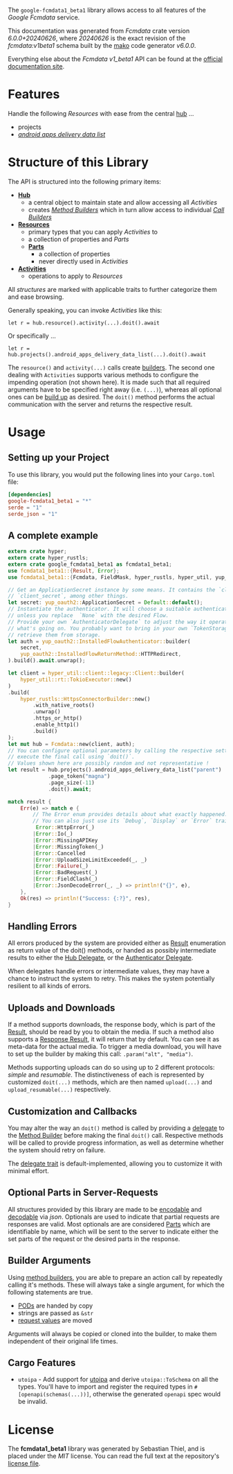 <!---
DO NOT EDIT !
This file was generated automatically from 'src/generator/templates/api/README.md.mako'
DO NOT EDIT !
-->
The `google-fcmdata1_beta1` library allows access to all features of the *Google Fcmdata* service.

This documentation was generated from *Fcmdata* crate version *6.0.0+20240626*, where *20240626* is the exact revision of the *fcmdata:v1beta1* schema built by the [mako](http://www.makotemplates.org/) code generator *v6.0.0*.

Everything else about the *Fcmdata* *v1_beta1* API can be found at the
[official documentation site](https://firebase.google.com/docs/cloud-messaging).
# Features

Handle the following *Resources* with ease from the central [hub](https://docs.rs/google-fcmdata1_beta1/6.0.0+20240626/google_fcmdata1_beta1/Fcmdata) ...

* projects
 * [*android apps delivery data list*](https://docs.rs/google-fcmdata1_beta1/6.0.0+20240626/google_fcmdata1_beta1/api::ProjectAndroidAppDeliveryDataListCall)




# Structure of this Library

The API is structured into the following primary items:

* **[Hub](https://docs.rs/google-fcmdata1_beta1/6.0.0+20240626/google_fcmdata1_beta1/Fcmdata)**
    * a central object to maintain state and allow accessing all *Activities*
    * creates [*Method Builders*](https://docs.rs/google-fcmdata1_beta1/6.0.0+20240626/google_fcmdata1_beta1/common::MethodsBuilder) which in turn
      allow access to individual [*Call Builders*](https://docs.rs/google-fcmdata1_beta1/6.0.0+20240626/google_fcmdata1_beta1/common::CallBuilder)
* **[Resources](https://docs.rs/google-fcmdata1_beta1/6.0.0+20240626/google_fcmdata1_beta1/common::Resource)**
    * primary types that you can apply *Activities* to
    * a collection of properties and *Parts*
    * **[Parts](https://docs.rs/google-fcmdata1_beta1/6.0.0+20240626/google_fcmdata1_beta1/common::Part)**
        * a collection of properties
        * never directly used in *Activities*
* **[Activities](https://docs.rs/google-fcmdata1_beta1/6.0.0+20240626/google_fcmdata1_beta1/common::CallBuilder)**
    * operations to apply to *Resources*

All *structures* are marked with applicable traits to further categorize them and ease browsing.

Generally speaking, you can invoke *Activities* like this:

```Rust,ignore
let r = hub.resource().activity(...).doit().await
```

Or specifically ...

```ignore
let r = hub.projects().android_apps_delivery_data_list(...).doit().await
```

The `resource()` and `activity(...)` calls create [builders][builder-pattern]. The second one dealing with `Activities`
supports various methods to configure the impending operation (not shown here). It is made such that all required arguments have to be
specified right away (i.e. `(...)`), whereas all optional ones can be [build up][builder-pattern] as desired.
The `doit()` method performs the actual communication with the server and returns the respective result.

# Usage

## Setting up your Project

To use this library, you would put the following lines into your `Cargo.toml` file:

```toml
[dependencies]
google-fcmdata1_beta1 = "*"
serde = "1"
serde_json = "1"
```

## A complete example

```Rust
extern crate hyper;
extern crate hyper_rustls;
extern crate google_fcmdata1_beta1 as fcmdata1_beta1;
use fcmdata1_beta1::{Result, Error};
use fcmdata1_beta1::{Fcmdata, FieldMask, hyper_rustls, hyper_util, yup_oauth2};

// Get an ApplicationSecret instance by some means. It contains the `client_id` and
// `client_secret`, among other things.
let secret: yup_oauth2::ApplicationSecret = Default::default();
// Instantiate the authenticator. It will choose a suitable authentication flow for you,
// unless you replace  `None` with the desired Flow.
// Provide your own `AuthenticatorDelegate` to adjust the way it operates and get feedback about
// what's going on. You probably want to bring in your own `TokenStorage` to persist tokens and
// retrieve them from storage.
let auth = yup_oauth2::InstalledFlowAuthenticator::builder(
    secret,
    yup_oauth2::InstalledFlowReturnMethod::HTTPRedirect,
).build().await.unwrap();

let client = hyper_util::client::legacy::Client::builder(
    hyper_util::rt::TokioExecutor::new()
)
.build(
    hyper_rustls::HttpsConnectorBuilder::new()
        .with_native_roots()
        .unwrap()
        .https_or_http()
        .enable_http1()
        .build()
);
let mut hub = Fcmdata::new(client, auth);
// You can configure optional parameters by calling the respective setters at will, and
// execute the final call using `doit()`.
// Values shown here are possibly random and not representative !
let result = hub.projects().android_apps_delivery_data_list("parent")
             .page_token("magna")
             .page_size(-11)
             .doit().await;

match result {
    Err(e) => match e {
        // The Error enum provides details about what exactly happened.
        // You can also just use its `Debug`, `Display` or `Error` traits
         Error::HttpError(_)
        |Error::Io(_)
        |Error::MissingAPIKey
        |Error::MissingToken(_)
        |Error::Cancelled
        |Error::UploadSizeLimitExceeded(_, _)
        |Error::Failure(_)
        |Error::BadRequest(_)
        |Error::FieldClash(_)
        |Error::JsonDecodeError(_, _) => println!("{}", e),
    },
    Ok(res) => println!("Success: {:?}", res),
}

```
## Handling Errors

All errors produced by the system are provided either as [Result](https://docs.rs/google-fcmdata1_beta1/6.0.0+20240626/google_fcmdata1_beta1/common::Result) enumeration as return value of
the doit() methods, or handed as possibly intermediate results to either the
[Hub Delegate](https://docs.rs/google-fcmdata1_beta1/6.0.0+20240626/google_fcmdata1_beta1/common::Delegate), or the [Authenticator Delegate](https://docs.rs/yup-oauth2/*/yup_oauth2/trait.AuthenticatorDelegate.html).

When delegates handle errors or intermediate values, they may have a chance to instruct the system to retry. This
makes the system potentially resilient to all kinds of errors.

## Uploads and Downloads
If a method supports downloads, the response body, which is part of the [Result](https://docs.rs/google-fcmdata1_beta1/6.0.0+20240626/google_fcmdata1_beta1/common::Result), should be
read by you to obtain the media.
If such a method also supports a [Response Result](https://docs.rs/google-fcmdata1_beta1/6.0.0+20240626/google_fcmdata1_beta1/common::ResponseResult), it will return that by default.
You can see it as meta-data for the actual media. To trigger a media download, you will have to set up the builder by making
this call: `.param("alt", "media")`.

Methods supporting uploads can do so using up to 2 different protocols:
*simple* and *resumable*. The distinctiveness of each is represented by customized
`doit(...)` methods, which are then named `upload(...)` and `upload_resumable(...)` respectively.

## Customization and Callbacks

You may alter the way an `doit()` method is called by providing a [delegate](https://docs.rs/google-fcmdata1_beta1/6.0.0+20240626/google_fcmdata1_beta1/common::Delegate) to the
[Method Builder](https://docs.rs/google-fcmdata1_beta1/6.0.0+20240626/google_fcmdata1_beta1/common::CallBuilder) before making the final `doit()` call.
Respective methods will be called to provide progress information, as well as determine whether the system should
retry on failure.

The [delegate trait](https://docs.rs/google-fcmdata1_beta1/6.0.0+20240626/google_fcmdata1_beta1/common::Delegate) is default-implemented, allowing you to customize it with minimal effort.

## Optional Parts in Server-Requests

All structures provided by this library are made to be [encodable](https://docs.rs/google-fcmdata1_beta1/6.0.0+20240626/google_fcmdata1_beta1/common::RequestValue) and
[decodable](https://docs.rs/google-fcmdata1_beta1/6.0.0+20240626/google_fcmdata1_beta1/common::ResponseResult) via *json*. Optionals are used to indicate that partial requests are responses
are valid.
Most optionals are are considered [Parts](https://docs.rs/google-fcmdata1_beta1/6.0.0+20240626/google_fcmdata1_beta1/common::Part) which are identifiable by name, which will be sent to
the server to indicate either the set parts of the request or the desired parts in the response.

## Builder Arguments

Using [method builders](https://docs.rs/google-fcmdata1_beta1/6.0.0+20240626/google_fcmdata1_beta1/common::CallBuilder), you are able to prepare an action call by repeatedly calling it's methods.
These will always take a single argument, for which the following statements are true.

* [PODs][wiki-pod] are handed by copy
* strings are passed as `&str`
* [request values](https://docs.rs/google-fcmdata1_beta1/6.0.0+20240626/google_fcmdata1_beta1/common::RequestValue) are moved

Arguments will always be copied or cloned into the builder, to make them independent of their original life times.

[wiki-pod]: http://en.wikipedia.org/wiki/Plain_old_data_structure
[builder-pattern]: http://en.wikipedia.org/wiki/Builder_pattern
[google-go-api]: https://github.com/google/google-api-go-client

## Cargo Features

* `utoipa` - Add support for [utoipa](https://crates.io/crates/utoipa) and derive `utoipa::ToSchema` on all
the types. You'll have to import and register the required types in `#[openapi(schemas(...))]`, otherwise the
generated `openapi` spec would be invalid.


# License
The **fcmdata1_beta1** library was generated by Sebastian Thiel, and is placed
under the *MIT* license.
You can read the full text at the repository's [license file][repo-license].

[repo-license]: https://github.com/Byron/google-apis-rsblob/main/LICENSE.md

